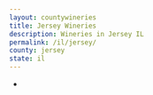 ```yaml
---
layout: countywineries
title: Jersey Wineries
description: Wineries in Jersey IL
permalink: /il/jersey/
county: jersey
state: il
---
```

-
